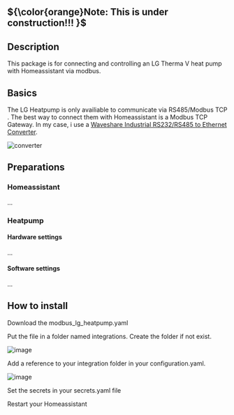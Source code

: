 
## ${\color{orange}Note: This is under construction!!! }$


## Description
This package is for connecting and controlling an LG Therma V heat pump with Homeassistant via modbus.

## Basics
The LG Heatpump is only availiable to communicate via RS485/Modbus TCP . The best way to connect them with Homeassistant is a Modbus TCP Gateway.
In my case, i use a [Waveshare Industrial RS232/RS485 to Ethernet Converter](https://www.waveshare.com/rs232-485-to-eth-for-eu.htm).

![converter](https://github.com/user-attachments/assets/c2cadb83-e3a9-4593-92a9-ddbca321a4e0)

## Preparations
### Homeassistant
...
### Heatpump
#### Hardware settings
...
#### Software settings
...
## How to install

Download the modbus_lg_heatpump.yaml

Put the file in a folder named integrations. Create the folder if not exist.

![image](https://github.com/user-attachments/assets/b85ebb60-3963-4d8f-8c68-fa098d60591b)


Add a reference to your integration folder in your configuration.yaml.

![image](https://github.com/user-attachments/assets/be2b6c9a-6929-47da-984c-66d7c3457f64)

Set the secrets in your secrets.yaml file

Restart your Homeassistant
